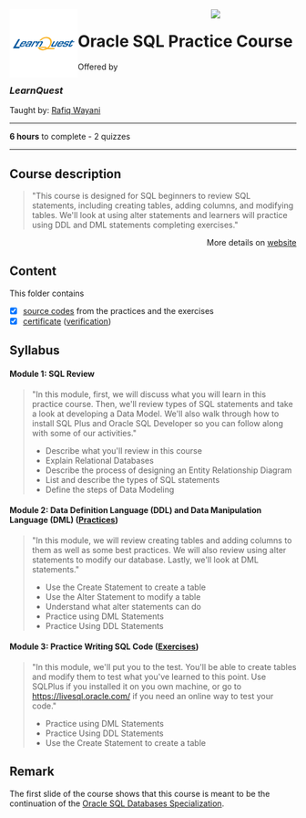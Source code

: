 <a href="https://www.coursera.org/learn/oracle-sql-practice">
  <img src="/img/Oracle_SQL_logo.avif" width="150" align="right">
</a>

<img src="/img/LearnQuest_logo.png" width="120" align="left">

# Oracle SQL Practice Course

Offered by 
### *LearnQuest*

Taught by: [Rafiq Wayani](https://www.coursera.org/instructor/~76307871)

---

**6 hours** to complete - 2 quizzes

---

## Course description

>"This course is designed for SQL beginners to review SQL statements, including creating tables, adding columns, and modifying tables. We'll look at using alter statements and learners will practice using DDL and DML statements completing exercises."

<p align="right">More details on <a href="https://www.coursera.org/learn/oracle-sql-practice">website</a></p>

## Content
This folder contains 
- [x] [source codes](./Demonstrations) from the practices and the exercises
- [x] [certificate](./Coursera_Certificate_Oracle_SQL_Practice_Course.pdf) ([verification](https://coursera.org/verify/R65J73TPK3G7))

## Syllabus

#### Module 1: SQL Review 

>"In this module, first, we will discuss what you will learn in this practice course. Then, we'll review types of SQL statements and take a look at developing a Data Model. We'll also walk through how to install SQL Plus and Oracle SQL Developer so you can follow along with some of our activities."
>- Describe what you'll review in this course
>- Explain Relational Databases
>- Describe the process of designing an Entity Relationship Diagram
>- List and describe the types of SQL statements
>- Define the steps of Data Modeling

#### Module 2: Data Definition Language (DDL) and Data Manipulation Language (DML) ([Practices](./Codes/module2.sql))

>"In this module, we will review creating tables and adding columns to them as well as some best practices. We will also review using alter statements to modify our database. Lastly, we'll look at DML statements."
>- Use the Create Statement to create a table
>- Use the Alter Statement to modify a table
>- Understand what alter statements can do
>- Practice using DML Statements
>- Practice Using DDL Statements

#### Module 3: Practice Writing SQL Code ([Exercises](./Codes/Exercises.md))

>"In this module, we'll put you to the test. You'll be able to create tables and modify them to test what you've learned to this point. Use SQLPlus if you installed it on you own machine, or go to https://livesql.oracle.com/ if you need an online way to test your code."
>- Practice using DML Statements
>- Practice Using DDL Statements
>- Use the Create Statement to create a table

## Remark

The first slide of the course shows that this course is meant to be the continuation of the [Oracle SQL Databases Specialization](../../Specializations/Oracle%20SQL%20Databases).
